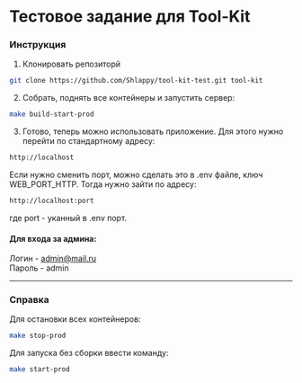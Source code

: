 # Тестовое задание для Tool-Kit

### Инструкция

1. Клонировать репозиторй
```bash
git clone https://github.com/Shlappy/tool-kit-test.git tool-kit
```

2. Собрать, поднять все контейнеры и запустить сервер:
```bash
make build-start-prod
```

3. Готово, теперь можно использовать приложение. Для этого нужно перейти по стандартному адресу:
```bash
http://localhost
```
Если нужно сменить порт, можно сделать это в .env файле, ключ WEB_PORT_HTTP. Тогда нужно зайти по адресу:
```bash
http://localhost:port
```
где port - уканный в .env порт.

#### Для входа за админа:
Логин - admin@mail.ru<br>
Пароль - admin

---
### Справка
Для остановки всех контейнеров:
```bash
make stop-prod
```

Для запуска без сборки ввести команду:
```bash
make start-prod
```